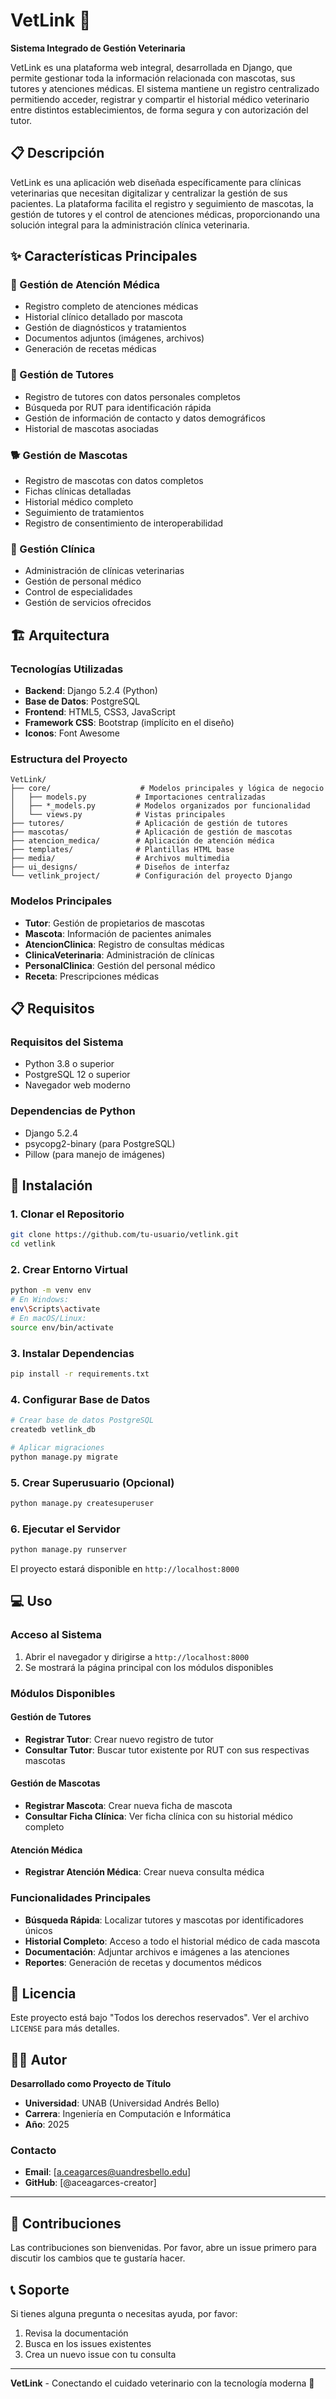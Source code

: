 # VetLink 🐾

**Sistema Integrado de Gestión Veterinaria**

VetLink es una plataforma web integral, desarrollada en Django, que permite gestionar toda la información relacionada con mascotas, sus tutores y atenciones médicas. El sistema mantiene un registro centralizado permitiendo acceder, registrar y compartir el historial médico veterinario entre distintos establecimientos, de forma segura y con autorización del tutor.  

## 📋 Descripción

VetLink es una aplicación web diseñada específicamente para clínicas veterinarias que necesitan digitalizar y centralizar la gestión de sus pacientes. La plataforma facilita el registro y seguimiento de mascotas, la gestión de tutores y el control de atenciones médicas, proporcionando una solución integral para la administración clínica veterinaria.

## ✨ Características Principales

### 🏥 Gestión de Atención Médica
- Registro completo de atenciones médicas
- Historial clínico detallado por mascota
- Gestión de diagnósticos y tratamientos
- Documentos adjuntos (imágenes, archivos)
- Generación de recetas médicas

### 👥 Gestión de Tutores
- Registro de tutores con datos personales completos
- Búsqueda por RUT para identificación rápida
- Gestión de información de contacto y datos demográficos
- Historial de mascotas asociadas

### 🐕 Gestión de Mascotas
- Registro de mascotas con datos completos
- Fichas clínicas detalladas
- Historial médico completo
- Seguimiento de tratamientos
- Registro de consentimiento de interoperabilidad

### 🏢 Gestión Clínica
- Administración de clínicas veterinarias
- Gestión de personal médico
- Control de especialidades
- Gestión de servicios ofrecidos

## 🏗️ Arquitectura

### Tecnologías Utilizadas
- **Backend**: Django 5.2.4 (Python)
- **Base de Datos**: PostgreSQL
- **Frontend**: HTML5, CSS3, JavaScript
- **Framework CSS**: Bootstrap (implícito en el diseño)
- **Iconos**: Font Awesome

### Estructura del Proyecto
```
VetLink/
├── core/                    # Modelos principales y lógica de negocio
│   ├── models.py           # Importaciones centralizadas
│   ├── *_models.py         # Modelos organizados por funcionalidad
│   └── views.py            # Vistas principales
├── tutores/                # Aplicación de gestión de tutores
├── mascotas/               # Aplicación de gestión de mascotas
├── atencion_medica/        # Aplicación de atención médica
├── templates/              # Plantillas HTML base
├── media/                  # Archivos multimedia
├── ui_designs/             # Diseños de interfaz
└── vetlink_project/        # Configuración del proyecto Django
```

### Modelos Principales
- **Tutor**: Gestión de propietarios de mascotas
- **Mascota**: Información de pacientes animales
- **AtencionClinica**: Registro de consultas médicas
- **ClinicaVeterinaria**: Administración de clínicas
- **PersonalClinica**: Gestión del personal médico
- **Receta**: Prescripciones médicas

## 📋 Requisitos

### Requisitos del Sistema
- Python 3.8 o superior
- PostgreSQL 12 o superior
- Navegador web moderno

### Dependencias de Python
- Django 5.2.4
- psycopg2-binary (para PostgreSQL)
- Pillow (para manejo de imágenes)

## 🚀 Instalación

### 1. Clonar el Repositorio
```bash
git clone https://github.com/tu-usuario/vetlink.git
cd vetlink
```

### 2. Crear Entorno Virtual
```bash
python -m venv env
# En Windows:
env\Scripts\activate
# En macOS/Linux:
source env/bin/activate
```

### 3. Instalar Dependencias
```bash
pip install -r requirements.txt
```

### 4. Configurar Base de Datos
```bash
# Crear base de datos PostgreSQL
createdb vetlink_db

# Aplicar migraciones
python manage.py migrate
```

### 5. Crear Superusuario (Opcional)
```bash
python manage.py createsuperuser
```

### 6. Ejecutar el Servidor
```bash
python manage.py runserver
```

El proyecto estará disponible en `http://localhost:8000`

## 💻 Uso

### Acceso al Sistema
1. Abrir el navegador y dirigirse a `http://localhost:8000`
2. Se mostrará la página principal con los módulos disponibles

### Módulos Disponibles

#### Gestión de Tutores
- **Registrar Tutor**: Crear nuevo registro de tutor
- **Consultar Tutor**: Buscar tutor existente por RUT con sus respectivas mascotas

#### Gestión de Mascotas
- **Registrar Mascota**: Crear nueva ficha de mascota
- **Consultar Ficha Clínica**: Ver ficha clínica con su historial médico completo

#### Atención Médica
- **Registrar Atención Médica**: Crear nueva consulta médica

### Funcionalidades Principales
- **Búsqueda Rápida**: Localizar tutores y mascotas por identificadores únicos
- **Historial Completo**: Acceso a todo el historial médico de cada mascota
- **Documentación**: Adjuntar archivos e imágenes a las atenciones
- **Reportes**: Generación de recetas y documentos médicos

## 📄 Licencia

Este proyecto está bajo "Todos los derechos reservados". Ver el archivo `LICENSE` para más detalles.

## 👨‍💻 Autor

**Desarrollado como Proyecto de Título**

- **Universidad**: UNAB (Universidad Andrés Bello)
- **Carrera**: Ingeniería en Computación e Informática
- **Año**: 2025

### Contacto
- **Email**: [a.ceagarces@uandresbello.edu]
- **GitHub**: [@aceagarces-creator]

---

## 🤝 Contribuciones

Las contribuciones son bienvenidas. Por favor, abre un issue primero para discutir los cambios que te gustaría hacer.

## 📞 Soporte

Si tienes alguna pregunta o necesitas ayuda, por favor:
1. Revisa la documentación
2. Busca en los issues existentes
3. Crea un nuevo issue con tu consulta

---

**VetLink** - Conectando el cuidado veterinario con la tecnología moderna 🐾
